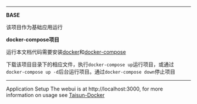 ***

**BASE**

该项目作为基础应用运行

**docker-compose项目**

运行本文档代码需要安装[docker](https://www.runoob.com/docker/docker-tutorial.html)和[docker-compose](https://www.runoob.com/docker/docker-compose.html)

下载该项目目录下的相应文件，执行`docker-compose up`运行项目，或通过`docker-compose up -d`后台运行项目。通过`docker-compose down`停止项目



***

Application Setup
The webui is at http://localhost:3000, for more information on usage see [Taisun-Docker](https://github.com/Taisun-Docker/taisun/wiki/Usage)